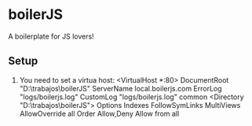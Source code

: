 boilerJS
========

A boilerplate for JS lovers!

Setup
--------

1. You need to set a virtua host:
<VirtualHost *:80>
    DocumentRoot "D:\trabajos\boilerJS"
    ServerName local.boilerjs.com
	ErrorLog "logs/boilerjs.log"
    CustomLog "logs/boilerjs.log" common
	<Directory "D:\trabajos\boilerJS">
		Options Indexes FollowSymLinks MultiViews
		AllowOverride all
			Order Allow,Deny 
		Allow from all
	</Directory>
</VirtualHost>
